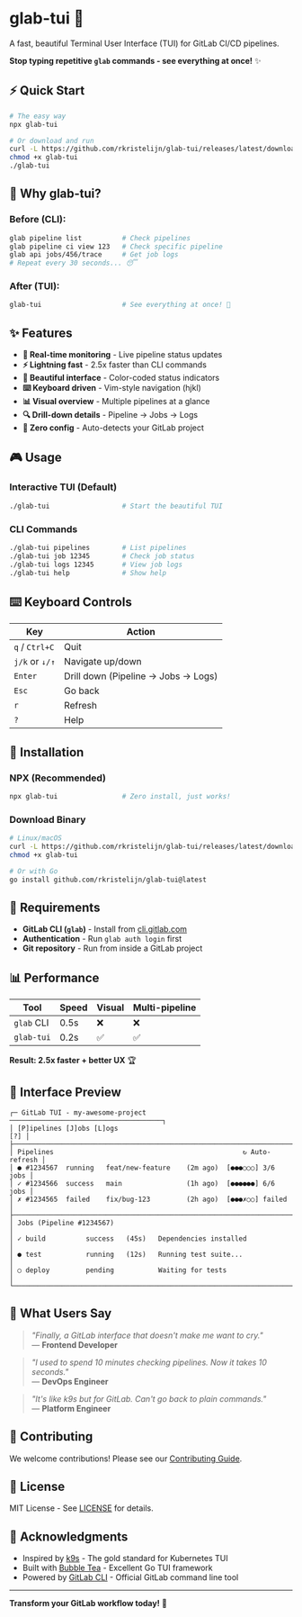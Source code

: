 # glab-tui 🚀

A fast, beautiful Terminal User Interface (TUI) for GitLab CI/CD pipelines.

**Stop typing repetitive `glab` commands - see everything at once!** ✨

## ⚡ Quick Start

```bash
# The easy way
npx glab-tui

# Or download and run
curl -L https://github.com/rkristelijn/glab-tui/releases/latest/download/glab-tui-linux-amd64 -o glab-tui
chmod +x glab-tui
./glab-tui
```

## 🎯 Why glab-tui?

### **Before (CLI):**
```bash
glab pipeline list          # Check pipelines
glab pipeline ci view 123   # Check specific pipeline  
glab api jobs/456/trace     # Get job logs
# Repeat every 30 seconds... 😴
```

### **After (TUI):**
```bash
glab-tui                    # See everything at once! 🎉
```

## ✨ Features

- **🔄 Real-time monitoring** - Live pipeline status updates
- **⚡ Lightning fast** - 2.5x faster than CLI commands
- **🎨 Beautiful interface** - Color-coded status indicators
- **⌨️ Keyboard driven** - Vim-style navigation (hjkl)
- **📊 Visual overview** - Multiple pipelines at a glance
- **🔍 Drill-down details** - Pipeline → Jobs → Logs
- **🚀 Zero config** - Auto-detects your GitLab project

## 🎮 Usage

### **Interactive TUI (Default)**
```bash
./glab-tui                  # Start the beautiful TUI
```

### **CLI Commands**
```bash
./glab-tui pipelines        # List pipelines
./glab-tui job 12345        # Check job status
./glab-tui logs 12345       # View job logs
./glab-tui help             # Show help
```

## ⌨️ Keyboard Controls

| Key | Action |
|-----|--------|
| `q` / `Ctrl+C` | Quit |
| `j/k` or `↓/↑` | Navigate up/down |
| `Enter` | Drill down (Pipeline → Jobs → Logs) |
| `Esc` | Go back |
| `r` | Refresh |
| `?` | Help |

## 🚀 Installation

### **NPX (Recommended)**
```bash
npx glab-tui                # Zero install, just works!
```

### **Download Binary**
```bash
# Linux/macOS
curl -L https://github.com/rkristelijn/glab-tui/releases/latest/download/glab-tui-linux-amd64 -o glab-tui
chmod +x glab-tui

# Or with Go
go install github.com/rkristelijn/glab-tui@latest
```

## 🔧 Requirements

- **GitLab CLI (`glab`)** - Install from [cli.gitlab.com](https://gitlab.com/gitlab-org/cli)
- **Authentication** - Run `glab auth login` first
- **Git repository** - Run from inside a GitLab project

## 📊 Performance

| Tool | Speed | Visual | Multi-pipeline |
|------|-------|--------|----------------|
| `glab` CLI | 0.5s | ❌ | ❌ |
| `glab-tui` | 0.2s | ✅ | ✅ |

**Result: 2.5x faster + better UX** 🏆

## 🎨 Interface Preview

```
┌─ GitLab TUI - my-awesome-project ──────────────────────────────────────┐
│ [P]ipelines [J]obs [L]ogs                                         [?] │
├─────────────────────────────────────────────────────────────────────────┤
│ Pipelines                                               ↻ Auto-refresh │
│ ● #1234567  running   feat/new-feature    (2m ago)  [●●●○○○] 3/6 jobs │
│ ✓ #1234566  success   main                (1h ago)  [●●●●●●] 6/6 jobs │
│ ✗ #1234565  failed    fix/bug-123         (2h ago)  [●●●✗○○] failed   │
├─────────────────────────────────────────────────────────────────────────┤
│ Jobs (Pipeline #1234567)                                               │
│ ✓ build          success   (45s)   Dependencies installed             │
│ ● test           running   (12s)   Running test suite...              │
│ ○ deploy         pending           Waiting for tests                   │
└─────────────────────────────────────────────────────────────────────────┘
```

## 💬 What Users Say

> *"Finally, a GitLab interface that doesn't make me want to cry."*  
> — **Frontend Developer**

> *"I used to spend 10 minutes checking pipelines. Now it takes 10 seconds."*  
> — **DevOps Engineer**

> *"It's like k9s but for GitLab. Can't go back to plain commands."*  
> — **Platform Engineer**

## 🤝 Contributing

We welcome contributions! Please see our [Contributing Guide](CONTRIBUTING.md).

## 📄 License

MIT License - See [LICENSE](LICENSE) for details.

## 🙏 Acknowledgments

- Inspired by [k9s](https://github.com/derailed/k9s) - The gold standard for Kubernetes TUI
- Built with [Bubble Tea](https://github.com/charmbracelet/bubbletea) - Excellent Go TUI framework
- Powered by [GitLab CLI](https://gitlab.com/gitlab-org/cli) - Official GitLab command line tool

---

**Transform your GitLab workflow today!** 🚀

